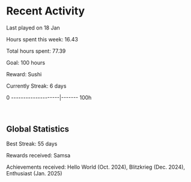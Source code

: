 # Recent Activity
Last played on 18 Jan  

Hours spent this week: 16.43  

Total hours spent: 77.39  

Goal: 100 hours  

Reward: Sushi  

Currently Streak: 6 days 

0 --------------------|------- 100h  
<br><br>

## Global Statistics
Best Streak: 55 days

Rewards received: Samsa

Achievements received: Hello World (Oct. 2024), Blitzkrieg (Dec. 2024), Enthusiast (Jan. 2025)
